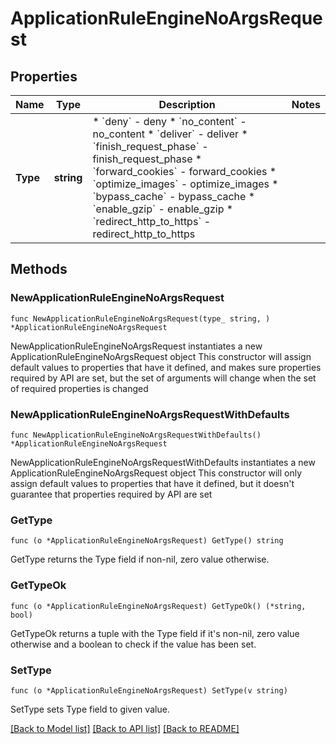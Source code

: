 # ApplicationRuleEngineNoArgsRequest

## Properties

Name | Type | Description | Notes
------------ | ------------- | ------------- | -------------
**Type** | **string** | * &#x60;deny&#x60; - deny * &#x60;no_content&#x60; - no_content * &#x60;deliver&#x60; - deliver * &#x60;finish_request_phase&#x60; - finish_request_phase * &#x60;forward_cookies&#x60; - forward_cookies * &#x60;optimize_images&#x60; - optimize_images * &#x60;bypass_cache&#x60; - bypass_cache * &#x60;enable_gzip&#x60; - enable_gzip * &#x60;redirect_http_to_https&#x60; - redirect_http_to_https | 

## Methods

### NewApplicationRuleEngineNoArgsRequest

`func NewApplicationRuleEngineNoArgsRequest(type_ string, ) *ApplicationRuleEngineNoArgsRequest`

NewApplicationRuleEngineNoArgsRequest instantiates a new ApplicationRuleEngineNoArgsRequest object
This constructor will assign default values to properties that have it defined,
and makes sure properties required by API are set, but the set of arguments
will change when the set of required properties is changed

### NewApplicationRuleEngineNoArgsRequestWithDefaults

`func NewApplicationRuleEngineNoArgsRequestWithDefaults() *ApplicationRuleEngineNoArgsRequest`

NewApplicationRuleEngineNoArgsRequestWithDefaults instantiates a new ApplicationRuleEngineNoArgsRequest object
This constructor will only assign default values to properties that have it defined,
but it doesn't guarantee that properties required by API are set

### GetType

`func (o *ApplicationRuleEngineNoArgsRequest) GetType() string`

GetType returns the Type field if non-nil, zero value otherwise.

### GetTypeOk

`func (o *ApplicationRuleEngineNoArgsRequest) GetTypeOk() (*string, bool)`

GetTypeOk returns a tuple with the Type field if it's non-nil, zero value otherwise
and a boolean to check if the value has been set.

### SetType

`func (o *ApplicationRuleEngineNoArgsRequest) SetType(v string)`

SetType sets Type field to given value.



[[Back to Model list]](../README.md#documentation-for-models) [[Back to API list]](../README.md#documentation-for-api-endpoints) [[Back to README]](../README.md)


